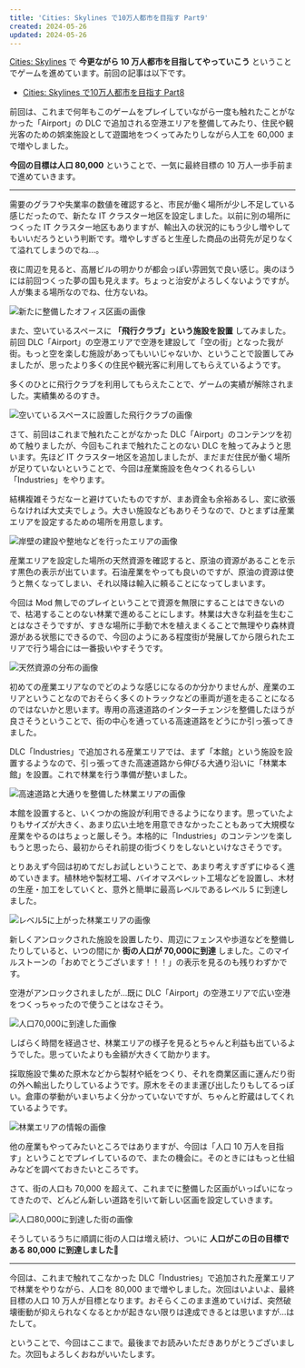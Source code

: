```yaml
---
title: 'Cities: Skylines で10万人都市を目指す Part9'
created: 2024-05-26
updated: 2024-05-26
---
```


[Cities: Skylines](https://store.steampowered.com/app/255710/Cities_Skylines/) で **今更ながら 10 万人都市を目指してやっていこう** ということでゲームを進めています。前回の記事は以下です。

- [Cities: Skylines で10万人都市を目指す Part8](/blog/20231215/)

前回は、これまで何年もこのゲームをプレイしていながら一度も触れたことがなかった「Airport」の DLC で追加される空港エリアを整備してみたり、住民や観光客のための娯楽施設として遊園地をつくってみたりしながら人工を 60,000 まで増やしました。

**今回の目標は人口 80,000** ということで、一気に最終目標の 10 万人一歩手前まで進めていきます。

---

需要のグラフや失業率の数値を確認すると、市民が働く場所が少し不足している感じだったので、新たな IT クラスター地区を設定しました。以前に別の場所につくった IT クラスター地区もありますが、輸出入の状況的にもう少し増やしてもいいだろうという判断です。増やしすぎると生産した商品の出荷先が足りなくて溢れてしまうのでね…。

夜に周辺を見ると、高層ビルの明かりが都会っぽい雰囲気で良い感じ。奥のほうには前回つくった夢の国も見えます。ちょっと治安がよろしくないようですが。人が集まる場所なのでね、仕方ないね。

![新たに整備したオフィス区画の画像](4a2d3b16-00d9-4c2f-52fb-25525c98de00)

また、空いているスペースに **「飛行クラブ」という施設を設置** してみました。前回 DLC「Airport」の空港エリアで空港を建設して「空の街」となった我が街。もっと空を楽しむ施設があってもいいじゃないか、ということで設置してみましたが、思ったより多くの住民や観光客に利用してもらえているようです。

多くのひとに飛行クラブを利用してもらえたことで、ゲームの実績が解除されました。実績集めるのすき。

![空いているスペースに設置した飛行クラブの画像](e17e20d9-65a0-48eb-8854-d2a1b934f300)

さて、前回はこれまで触れたことがなかった DLC「Airport」のコンテンツを初めて触りましたが、今回もこれまで触れたことのない DLC を触ってみようと思います。先ほど IT クラスター地区を追加しましたが、まだまだ住民が働く場所が足りていないということで、今回は産業施設を色々つくれるらしい「Industries」をやります。

結構複雑そうだなーと避けていたものですが、まあ資金も余裕あるし、変に欲張らなければ大丈夫でしょう。大きい施設などもありそうなので、ひとまずは産業エリアを設定するための場所を用意します。

![岸壁の建設や整地などを行ったエリアの画像](5547027d-ef9a-406d-aec8-681bf754af00)

産業エリアを設定した場所の天然資源を確認すると、原油の資源があることを示す黒色の表示が出ています。石油産業をやっても良いのですが、原油の資源は使うと無くなってしまい、それ以降は輸入に頼ることになってしまいます。

今回は Mod 無しでのプレイということで資源を無限にすることはできないので、枯渇することのない林業で進めることにします。林業は大きな利益を生むことはなさそうですが、すきな場所に手動で木を植えまくることで無理やり森林資源がある状態にできるので、今回のようにある程度街が発展してから限られたエリアで行う場合には一番扱いやすそうです。

![天然資源の分布の画像](f8a25ff5-4cfd-47eb-5510-91a6cf57f600)

初めての産業エリアなのでどのような感じになるのか分かりませんが、産業のエリアということなのでおそらく多くのトラックなどの車両が道を走ることになるのではないかと思います。専用の高速道路のインターチェンジを整備したほうが良さそうということで、街の中心を通っている高速道路をどうにか引っ張ってきました。

DLC「Industries」で追加される産業エリアでは、まず「本館」という施設を設置するようなので、引っ張ってきた高速道路から伸びる大通り沿いに「林業本館」を設置。これで林業を行う準備が整いました。

![高速道路と大通りを整備した林業エリアの画像](2dd412ef-2919-437e-15b6-f796e1617400)

本館を設置すると、いくつかの施設が利用できるようになります。思っていたよりもサイズが大きく、あまり広い土地を用意できなかったこともあって大規模な産業をやるのはちょっと厳しそう。本格的に「Industries」のコンテンツを楽しもうと思ったら、最初からそれ前提の街づくりをしないといけなさそうです。

とりあえず今回は初めてだしお試しということで、あまり考えすぎずにゆるく進めていきます。植林地や製材工場、バイオマスペレット工場などを設置し、木材の生産・加工をしていくと、意外と簡単に最高レベルであるレベル 5 に到達しました。

![レベル5に上がった林業エリアの画像](9449cfd4-10e7-4680-2ac7-e0bd70caed00)

新しくアンロックされた施設を設置したり、周辺にフェンスや歩道などを整備したりしていると、いつの間にか **街の人口が 70,000に到達** しました。このマイルストーンの「おめでとうございます！！！」の表示を見るのも残りわずかです。

空港がアンロックされましたが…既に DLC「Airport」の空港エリアで広い空港をつくっちゃったので使うことはなさそう。

![人口70,000に到達した画像](fe75a0a9-539b-43ef-a536-5320b1e40000)

しばらく時間を経過させ、林業エリアの様子を見るとちゃんと利益も出ているようでした。思っていたよりも金額が大きくて助かります。

採取施設で集めた原木などから製材や紙をつくり、それを商業区画に運んだり街の外へ輸出したりしているようです。原木をそのまま運び出したりもしてるっぽい。倉庫の挙動がいまいちよく分かっていないですが、ちゃんと貯蔵はしてくれているようです。

![林業エリアの情報の画像](e6b05deb-b682-4557-70da-e5c564528e00)

他の産業もやってみたいところではありますが、今回は「人口 10 万人を目指す」ということでプレイしているので、またの機会に。そのときにはもっと仕組みなどを調べておきたいところです。

さて、街の人口も 70,000 を超えて、これまでに整備した区画がいっぱいになってきたので、どんどん新しい道路を引いて新しい区画を設定していきます。

![人口80,000に到達した街の画像](98e677fa-e689-4c0a-5651-1356205eb400)

そうしているうちに順調に街の人口は増え続け、ついに **人口がこの日の目標である 80,000 に到達しました🎉**

---

今回は、これまで触れてこなかった DLC「Industries」で追加された産業エリアで林業をやりながら、人口を 80,000 まで増やしました。次回はいよいよ、最終目標の人口 10 万人が目標となります。おそらくこのまま進めていけば、突然破壊衝動が抑えられなくなるとかが起きない限りは達成できるとは思いますが…はたして。

ということで、今回はここまで。最後までお読みいただきありがとうございました。次回もよろしくおねがいいたします。
